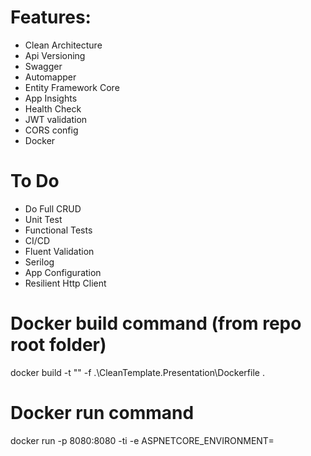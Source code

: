 # Features: 

- Clean Architecture
- Api Versioning
- Swagger
- Automapper
- Entity Framework Core
- App Insights
- Health Check
- JWT validation
- CORS config
- Docker

# To Do

- Do Full CRUD
- Unit Test
- Functional Tests
- CI/CD
- Fluent Validation
- Serilog
- App Configuration
- Resilient Http Client


# Docker build command (from repo root folder)
docker build -t "<TAG>" -f .\CleanTemplate.Presentation\Dockerfile .

# Docker run command
docker run -p 8080:8080 -ti -e ASPNETCORE_ENVIRONMENT=<ENVIRONMENT-NAME><IMAGE>